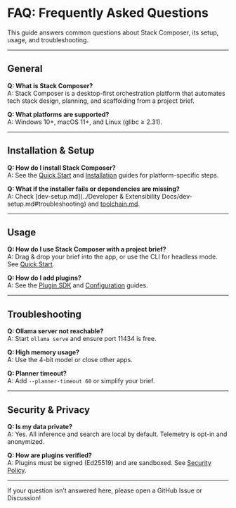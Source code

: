 # FAQ: Frequently Asked Questions

This guide answers common questions about Stack Composer, its setup, usage, and troubleshooting.

---

## General

**Q: What is Stack Composer?**  
A: Stack Composer is a desktop-first orchestration platform that automates tech stack design, planning, and scaffolding from a project brief.

**Q: What platforms are supported?**  
A: Windows 10+, macOS 11+, and Linux (glibc ≥ 2.31).

---

## Installation & Setup

**Q: How do I install Stack Composer?**  
A: See the [Quick Start](quickstart.md) and [Installation](../installation.md) guides for platform-specific steps.

**Q: What if the installer fails or dependencies are missing?**  
A: Check [dev-setup.md](../Developer & Extensibility Docs/dev-setup.md#troubleshooting) and [toolchain.md](../toolchain.md#troubleshooting).

---

## Usage

**Q: How do I use Stack Composer with a project brief?**  
A: Drag & drop your brief into the app, or use the CLI for headless mode. See [Quick Start](quickstart.md).

**Q: How do I add plugins?**  
A: See the [Plugin SDK](../extensibility/plugin-sdk.md) and [Configuration](configuration.md) guides.

---

## Troubleshooting

**Q: Ollama server not reachable?**  
A: Start `ollama serve` and ensure port 11434 is free.

**Q: High memory usage?**  
A: Use the 4-bit model or close other apps.

**Q: Planner timeout?**  
A: Add `--planner-timeout 60` or simplify your brief.

---

## Security & Privacy

**Q: Is my data private?**  
A: Yes. All inference and search are local by default. Telemetry is opt-in and anonymized.

**Q: How are plugins verified?**  
A: Plugins must be signed (Ed25519) and are sandboxed. See [Security Policy](../operations-security/security-policy.md).

---

If your question isn’t answered here, please open a GitHub Issue or Discussion!
